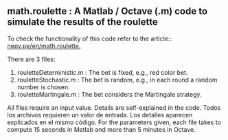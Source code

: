 ## math.roulette : A Matlab / Octave (.m) code to simulate the results of the roulette 
To check the functionality of this code refer to the article:: [nepy.pe/en/math.roulette.](http://www.nepy.pe/es/programacion/aprendiendo-programacion-con-la-ruleta-y-respondiendo-si-estamos-solos/) 

There are 3 files:

1. rouletteDeterministic.m : The bet is fixed, e.g., red color bet.
2. rouletteStochastic.m : The bet is random, e.g., in each round a random number is chosen.
3. rouletteMartingale.m : The bet considers the Martingale strategy.

All files require an input value. Details are self-explained in the code. Todos los archivos requieren un valor de entrada. Los detalles aparecen explicados en el mismo código.
For the parameters given, each file takes to compute 15 seconds in Matlab and more than 5 minutes in Octave.
